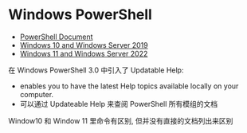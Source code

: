 # Windows PowerShell



* [PowerShell Document](https://learn.microsoft.com/en-us/powershell/scripting/overview)
* [Windows 10 and Windows Server 2019](https://learn.microsoft.com/en-us/powershell/windows/get-started?view=windowsserver2019-ps)
* [Windows 11 and Windows Server 2022](https://learn.microsoft.com/en-us/powershell/windows/get-started?view=windowsserver2022-ps)

在 Windows PowerShell 3.0 中引入了 Updatable Help: 
* enables you to have the latest Help topics available locally on your computer.
* 可以通过 Updateable Help 来查阅 PowerShell 所有模组的文档


Window10 和 Window 11 里命令有区别, 但并没有直接的文档列出来区别



